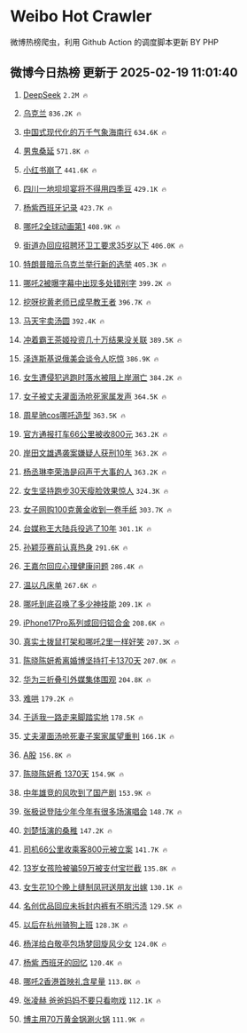 # Weibo Hot Crawler 



微博热榜爬虫，利用 Github Action 的调度脚本更新 BY PHP 


## 微博今日热榜 更新于 2025-02-19 11:01:40 
1. [DeepSeek](https://s.weibo.com/weibo?q=DeepSeek&t=31&band_rank=1&Refer=top) `2.2M 🔥` 

1. [乌克兰](https://s.weibo.com/weibo?q=%E4%B9%8C%E5%85%8B%E5%85%B0&t=31&band_rank=2&Refer=top) `836.2K 🔥` 

1. [中国式现代化的万千气象海南行](https://s.weibo.com/weibo?q=%23%E4%B8%AD%E5%9B%BD%E5%BC%8F%E7%8E%B0%E4%BB%A3%E5%8C%96%E7%9A%84%E4%B8%87%E5%8D%83%E6%B0%94%E8%B1%A1%E6%B5%B7%E5%8D%97%E8%A1%8C%23&t=31&band_rank=3&Refer=top) `634.6K 🔥` 

1. [男鬼桑延](https://s.weibo.com/weibo?q=%E7%94%B7%E9%AC%BC%E6%A1%91%E5%BB%B6&t=31&band_rank=4&Refer=top) `571.8K 🔥` 

1. [小红书崩了](https://s.weibo.com/weibo?q=%E5%B0%8F%E7%BA%A2%E4%B9%A6%E5%B4%A9%E4%BA%86&t=31&band_rank=5&Refer=top) `441.6K 🔥` 

1. [四川一地坝坝宴将不得用四季豆](https://s.weibo.com/weibo?q=%23%E5%9B%9B%E5%B7%9D%E4%B8%80%E5%9C%B0%E5%9D%9D%E5%9D%9D%E5%AE%B4%E5%B0%86%E4%B8%8D%E5%BE%97%E7%94%A8%E5%9B%9B%E5%AD%A3%E8%B1%86%23&t=31&band_rank=6&Refer=top) `429.1K 🔥` 

1. [杨紫西班牙记录](https://s.weibo.com/weibo?q=%23%E6%9D%A8%E7%B4%AB%E8%A5%BF%E7%8F%AD%E7%89%99%E8%AE%B0%E5%BD%95%23&t=31&band_rank=7&Refer=top) `423.7K 🔥` 

1. [哪吒2全球动画第1](https://s.weibo.com/weibo?q=%23%E5%93%AA%E5%90%922%E5%85%A8%E7%90%83%E5%8A%A8%E7%94%BB%E7%AC%AC1%23&t=31&band_rank=8&Refer=top) `408.9K 🔥` 

1. [街道办回应招聘环卫工要求35岁以下](https://s.weibo.com/weibo?q=%23%E8%A1%97%E9%81%93%E5%8A%9E%E5%9B%9E%E5%BA%94%E6%8B%9B%E8%81%98%E7%8E%AF%E5%8D%AB%E5%B7%A5%E8%A6%81%E6%B1%8235%E5%B2%81%E4%BB%A5%E4%B8%8B%23&t=31&band_rank=9&Refer=top) `406.0K 🔥` 

1. [特朗普暗示乌克兰举行新的选举](https://s.weibo.com/weibo?q=%23%E7%89%B9%E6%9C%97%E6%99%AE%E6%9A%97%E7%A4%BA%E4%B9%8C%E5%85%8B%E5%85%B0%E4%B8%BE%E8%A1%8C%E6%96%B0%E7%9A%84%E9%80%89%E4%B8%BE%23&t=31&band_rank=10&Refer=top) `405.3K 🔥` 

1. [哪吒2被曝字幕中出现多处错别字](https://s.weibo.com/weibo?q=%23%E5%93%AA%E5%90%922%E8%A2%AB%E6%9B%9D%E5%AD%97%E5%B9%95%E4%B8%AD%E5%87%BA%E7%8E%B0%E5%A4%9A%E5%A4%84%E9%94%99%E5%88%AB%E5%AD%97%23&t=31&band_rank=11&Refer=top) `399.2K 🔥` 

1. [挖呀挖黄老师已成早教王者](https://s.weibo.com/weibo?q=%23%E6%8C%96%E5%91%80%E6%8C%96%E9%BB%84%E8%80%81%E5%B8%88%E5%B7%B2%E6%88%90%E6%97%A9%E6%95%99%E7%8E%8B%E8%80%85%23&t=31&band_rank=12&Refer=top) `396.7K 🔥` 

1. [马天宇卖汤圆](https://s.weibo.com/weibo?q=%23%E9%A9%AC%E5%A4%A9%E5%AE%87%E5%8D%96%E6%B1%A4%E5%9C%86%23&t=31&band_rank=13&Refer=top) `392.4K 🔥` 

1. [冲着霸王茶姬投资几十万结果没关联](https://s.weibo.com/weibo?q=%23%E5%86%B2%E7%9D%80%E9%9C%B8%E7%8E%8B%E8%8C%B6%E5%A7%AC%E6%8A%95%E8%B5%84%E5%87%A0%E5%8D%81%E4%B8%87%E7%BB%93%E6%9E%9C%E6%B2%A1%E5%85%B3%E8%81%94%23&t=31&band_rank=14&Refer=top) `389.5K 🔥` 

1. [泽连斯基说俄美会谈令人吃惊](https://s.weibo.com/weibo?q=%23%E6%B3%BD%E8%BF%9E%E6%96%AF%E5%9F%BA%E8%AF%B4%E4%BF%84%E7%BE%8E%E4%BC%9A%E8%B0%88%E4%BB%A4%E4%BA%BA%E5%90%83%E6%83%8A%23&t=31&band_rank=15&Refer=top) `386.9K 🔥` 

1. [女生遭侵犯逃跑时落水被阻上岸溺亡](https://s.weibo.com/weibo?q=%23%E5%A5%B3%E7%94%9F%E9%81%AD%E4%BE%B5%E7%8A%AF%E9%80%83%E8%B7%91%E6%97%B6%E8%90%BD%E6%B0%B4%E8%A2%AB%E9%98%BB%E4%B8%8A%E5%B2%B8%E6%BA%BA%E4%BA%A1%23&t=31&band_rank=16&Refer=top) `384.2K 🔥` 

1. [女子被丈夫灌面汤呛死家属发声](https://s.weibo.com/weibo?q=%23%E5%A5%B3%E5%AD%90%E8%A2%AB%E4%B8%88%E5%A4%AB%E7%81%8C%E9%9D%A2%E6%B1%A4%E5%91%9B%E6%AD%BB%E5%AE%B6%E5%B1%9E%E5%8F%91%E5%A3%B0%23&t=31&band_rank=17&Refer=top) `364.5K 🔥` 

1. [周星驰cos哪吒造型](https://s.weibo.com/weibo?q=%23%E5%91%A8%E6%98%9F%E9%A9%B0cos%E5%93%AA%E5%90%92%E9%80%A0%E5%9E%8B%23&t=31&band_rank=18&Refer=top) `363.5K 🔥` 

1. [官方通报打车66公里被收800元](https://s.weibo.com/weibo?q=%23%E5%AE%98%E6%96%B9%E9%80%9A%E6%8A%A5%E6%89%93%E8%BD%A666%E5%85%AC%E9%87%8C%E8%A2%AB%E6%94%B6800%E5%85%83%23&t=31&band_rank=19&Refer=top) `363.2K 🔥` 

1. [岸田文雄遇袭案嫌疑人获刑10年](https://s.weibo.com/weibo?q=%23%E5%B2%B8%E7%94%B0%E6%96%87%E9%9B%84%E9%81%87%E8%A2%AD%E6%A1%88%E5%AB%8C%E7%96%91%E4%BA%BA%E8%8E%B7%E5%88%9110%E5%B9%B4%23&t=31&band_rank=20&Refer=top) `363.2K 🔥` 

1. [杨丞琳李荣浩是闷声干大事的人](https://s.weibo.com/weibo?q=%23%E6%9D%A8%E4%B8%9E%E7%90%B3%E6%9D%8E%E8%8D%A3%E6%B5%A9%E6%98%AF%E9%97%B7%E5%A3%B0%E5%B9%B2%E5%A4%A7%E4%BA%8B%E7%9A%84%E4%BA%BA%23&t=31&band_rank=21&Refer=top) `363.2K 🔥` 

1. [女生坚持跑步30天瘦脸效果惊人](https://s.weibo.com/weibo?q=%23%E5%A5%B3%E7%94%9F%E5%9D%9A%E6%8C%81%E8%B7%91%E6%AD%A530%E5%A4%A9%E7%98%A6%E8%84%B8%E6%95%88%E6%9E%9C%E6%83%8A%E4%BA%BA%23&t=31&band_rank=22&Refer=top) `324.3K 🔥` 

1. [女子网购100克黄金收到一卷手纸](https://s.weibo.com/weibo?q=%23%E5%A5%B3%E5%AD%90%E7%BD%91%E8%B4%AD100%E5%85%8B%E9%BB%84%E9%87%91%E6%94%B6%E5%88%B0%E4%B8%80%E5%8D%B7%E6%89%8B%E7%BA%B8%23&t=31&band_rank=23&Refer=top) `303.7K 🔥` 

1. [台媒称王大陆兵役逃了10年](https://s.weibo.com/weibo?q=%23%E5%8F%B0%E5%AA%92%E7%A7%B0%E7%8E%8B%E5%A4%A7%E9%99%86%E5%85%B5%E5%BD%B9%E9%80%83%E4%BA%8610%E5%B9%B4%23&t=31&band_rank=24&Refer=top) `301.1K 🔥` 

1. [孙颖莎赛前认真热身](https://s.weibo.com/weibo?q=%23%E5%AD%99%E9%A2%96%E8%8E%8E%E8%B5%9B%E5%89%8D%E8%AE%A4%E7%9C%9F%E7%83%AD%E8%BA%AB%23&t=31&band_rank=25&Refer=top) `291.6K 🔥` 

1. [王嘉尔回应心理健康问题](https://s.weibo.com/weibo?q=%23%E7%8E%8B%E5%98%89%E5%B0%94%E5%9B%9E%E5%BA%94%E5%BF%83%E7%90%86%E5%81%A5%E5%BA%B7%E9%97%AE%E9%A2%98%23&t=31&band_rank=26&Refer=top) `286.4K 🔥` 

1. [温以凡床单](https://s.weibo.com/weibo?q=%E6%B8%A9%E4%BB%A5%E5%87%A1%E5%BA%8A%E5%8D%95&t=31&band_rank=27&Refer=top) `267.6K 🔥` 

1. [哪吒到底召唤了多少神技能](https://s.weibo.com/weibo?q=%23%E5%93%AA%E5%90%92%E5%88%B0%E5%BA%95%E5%8F%AC%E5%94%A4%E4%BA%86%E5%A4%9A%E5%B0%91%E7%A5%9E%E6%8A%80%E8%83%BD%23&t=31&band_rank=28&Refer=top) `209.1K 🔥` 

1. [iPhone17Pro系列或回归铝合金](https://s.weibo.com/weibo?q=%23iPhone17Pro%E7%B3%BB%E5%88%97%E6%88%96%E5%9B%9E%E5%BD%92%E9%93%9D%E5%90%88%E9%87%91%23&t=31&band_rank=29&Refer=top) `208.6K 🔥` 

1. [真实土拨鼠打架和哪吒2里一样好笑](https://s.weibo.com/weibo?q=%23%E7%9C%9F%E5%AE%9E%E5%9C%9F%E6%8B%A8%E9%BC%A0%E6%89%93%E6%9E%B6%E5%92%8C%E5%93%AA%E5%90%922%E9%87%8C%E4%B8%80%E6%A0%B7%E5%A5%BD%E7%AC%91%23&t=31&band_rank=30&Refer=top) `207.3K 🔥` 

1. [陈晓陈妍希离婚博坚持打卡1370天](https://s.weibo.com/weibo?q=%23%E9%99%88%E6%99%93%E9%99%88%E5%A6%8D%E5%B8%8C%E7%A6%BB%E5%A9%9A%E5%8D%9A%E5%9D%9A%E6%8C%81%E6%89%93%E5%8D%A11370%E5%A4%A9%23&t=31&band_rank=31&Refer=top) `207.0K 🔥` 

1. [华为三折叠引外媒集体围观](https://s.weibo.com/weibo?q=%23%E5%8D%8E%E4%B8%BA%E4%B8%89%E6%8A%98%E5%8F%A0%E5%BC%95%E5%A4%96%E5%AA%92%E9%9B%86%E4%BD%93%E5%9B%B4%E8%A7%82%23&t=31&band_rank=32&Refer=top) `204.8K 🔥` 

1. [难哄](https://s.weibo.com/weibo?q=%E9%9A%BE%E5%93%84&t=31&band_rank=33&Refer=top) `179.2K 🔥` 

1. [于适我一路走来脚踏实地](https://s.weibo.com/weibo?q=%23%E4%BA%8E%E9%80%82%E6%88%91%E4%B8%80%E8%B7%AF%E8%B5%B0%E6%9D%A5%E8%84%9A%E8%B8%8F%E5%AE%9E%E5%9C%B0%23&t=31&band_rank=34&Refer=top) `178.5K 🔥` 

1. [丈夫灌面汤呛死妻子案家属望重判](https://s.weibo.com/weibo?q=%23%E4%B8%88%E5%A4%AB%E7%81%8C%E9%9D%A2%E6%B1%A4%E5%91%9B%E6%AD%BB%E5%A6%BB%E5%AD%90%E6%A1%88%E5%AE%B6%E5%B1%9E%E6%9C%9B%E9%87%8D%E5%88%A4%23&t=31&band_rank=35&Refer=top) `166.1K 🔥` 

1. [A股](https://s.weibo.com/weibo?q=A%E8%82%A1&t=31&band_rank=36&Refer=top) `156.8K 🔥` 

1. [陈晓陈妍希 1370天](https://s.weibo.com/weibo?q=%E9%99%88%E6%99%93%E9%99%88%E5%A6%8D%E5%B8%8C%201370%E5%A4%A9&t=31&band_rank=37&Refer=top) `154.9K 🔥` 

1. [中年雄竞的风吹到了国产剧](https://s.weibo.com/weibo?q=%E4%B8%AD%E5%B9%B4%E9%9B%84%E7%AB%9E%E7%9A%84%E9%A3%8E%E5%90%B9%E5%88%B0%E4%BA%86%E5%9B%BD%E4%BA%A7%E5%89%A7&t=31&band_rank=38&Refer=top) `153.9K 🔥` 

1. [张极说登陆少年今年有很多场演唱会](https://s.weibo.com/weibo?q=%23%E5%BC%A0%E6%9E%81%E8%AF%B4%E7%99%BB%E9%99%86%E5%B0%91%E5%B9%B4%E4%BB%8A%E5%B9%B4%E6%9C%89%E5%BE%88%E5%A4%9A%E5%9C%BA%E6%BC%94%E5%94%B1%E4%BC%9A%23&t=31&band_rank=39&Refer=top) `148.7K 🔥` 

1. [刘楚恬演的桑稚](https://s.weibo.com/weibo?q=%23%E5%88%98%E6%A5%9A%E6%81%AC%E6%BC%94%E7%9A%84%E6%A1%91%E7%A8%9A%23&t=31&band_rank=40&Refer=top) `147.2K 🔥` 

1. [司机66公里收乘客800元被立案](https://s.weibo.com/weibo?q=%23%E5%8F%B8%E6%9C%BA66%E5%85%AC%E9%87%8C%E6%94%B6%E4%B9%98%E5%AE%A2800%E5%85%83%E8%A2%AB%E7%AB%8B%E6%A1%88%23&t=31&band_rank=41&Refer=top) `141.7K 🔥` 

1. [13岁女孩险被骗59万被支付宝拦截](https://s.weibo.com/weibo?q=%2313%E5%B2%81%E5%A5%B3%E5%AD%A9%E9%99%A9%E8%A2%AB%E9%AA%9759%E4%B8%87%E8%A2%AB%E6%94%AF%E4%BB%98%E5%AE%9D%E6%8B%A6%E6%88%AA%23&t=31&band_rank=42&Refer=top) `135.8K 🔥` 

1. [女生花10个晚上缝制凤冠送朋友出嫁](https://s.weibo.com/weibo?q=%23%E5%A5%B3%E7%94%9F%E8%8A%B110%E4%B8%AA%E6%99%9A%E4%B8%8A%E7%BC%9D%E5%88%B6%E5%87%A4%E5%86%A0%E9%80%81%E6%9C%8B%E5%8F%8B%E5%87%BA%E5%AB%81%23&t=31&band_rank=43&Refer=top) `130.1K 🔥` 

1. [名创优品回应未拆封内裤有不明污渍](https://s.weibo.com/weibo?q=%23%E5%90%8D%E5%88%9B%E4%BC%98%E5%93%81%E5%9B%9E%E5%BA%94%E6%9C%AA%E6%8B%86%E5%B0%81%E5%86%85%E8%A3%A4%E6%9C%89%E4%B8%8D%E6%98%8E%E6%B1%A1%E6%B8%8D%23&t=31&band_rank=44&Refer=top) `129.5K 🔥` 

1. [以后在杭州骑狗上班](https://s.weibo.com/weibo?q=%23%E4%BB%A5%E5%90%8E%E5%9C%A8%E6%9D%AD%E5%B7%9E%E9%AA%91%E7%8B%97%E4%B8%8A%E7%8F%AD%23&t=31&band_rank=45&Refer=top) `128.3K 🔥` 

1. [杨洋给白敬亭包场梦回旋风少女](https://s.weibo.com/weibo?q=%23%E6%9D%A8%E6%B4%8B%E7%BB%99%E7%99%BD%E6%95%AC%E4%BA%AD%E5%8C%85%E5%9C%BA%E6%A2%A6%E5%9B%9E%E6%97%8B%E9%A3%8E%E5%B0%91%E5%A5%B3%23&t=31&band_rank=46&Refer=top) `124.0K 🔥` 

1. [杨紫 西班牙的回忆](https://s.weibo.com/weibo?q=%E6%9D%A8%E7%B4%AB%20%E8%A5%BF%E7%8F%AD%E7%89%99%E7%9A%84%E5%9B%9E%E5%BF%86&t=31&band_rank=47&Refer=top) `120.4K 🔥` 

1. [哪吒2香港首映礼含星量](https://s.weibo.com/weibo?q=%23%E5%93%AA%E5%90%922%E9%A6%99%E6%B8%AF%E9%A6%96%E6%98%A0%E7%A4%BC%E5%90%AB%E6%98%9F%E9%87%8F%23&t=31&band_rank=48&Refer=top) `113.8K 🔥` 

1. [张凌赫 爸爸妈妈不要只看吻戏](https://s.weibo.com/weibo?q=%E5%BC%A0%E5%87%8C%E8%B5%AB%20%E7%88%B8%E7%88%B8%E5%A6%88%E5%A6%88%E4%B8%8D%E8%A6%81%E5%8F%AA%E7%9C%8B%E5%90%BB%E6%88%8F&t=31&band_rank=49&Refer=top) `112.1K 🔥` 

1. [博主用70万黄金锅涮火锅](https://s.weibo.com/weibo?q=%23%E5%8D%9A%E4%B8%BB%E7%94%A870%E4%B8%87%E9%BB%84%E9%87%91%E9%94%85%E6%B6%AE%E7%81%AB%E9%94%85%23&t=31&band_rank=50&Refer=top) `111.9K 🔥` 

